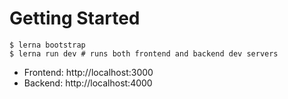 # Getting Started

```shell
$ lerna bootstrap
$ lerna run dev # runs both frontend and backend dev servers
```

- Frontend: http://localhost:3000
- Backend: http://localhost:4000